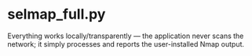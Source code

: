 # selmap_full.py
Everything works locally/transparently — the application never scans the network; it simply processes and reports the user-installed Nmap output.
